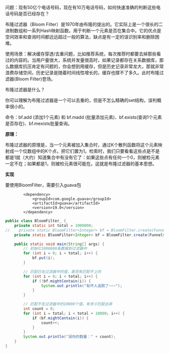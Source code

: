 问题：现有50亿个电话号码，现在有10万电话号码，如何快速准确的判断这些电话号码是否已经存在？

布隆过滤器（Bloom Filter）是1970年由布隆的提出的。它实际上是一个很长的二进制数组和一系列Hash映射函数。用于判断一个元素是否在集合中。它的优点是空间效率和查询时间都远远超过一般的算法，缺点是有一定的误识别率和删除困难。

使用场景：解决缓存穿透/去重问题，比如推荐系统，每次推荐时都要去掉那些看过的内容的。当用户量很大，系统并发量很高时，如果记录都存在关系数据库，那么数据库抗压肯定有问题的，你会想到用缓存，但是历史记录非常龙大，那就非常浪费存储空间，历史记录是随着时间线性增长的，缓存也撑不了多久。此时布隆过滤器(Bloom Filter)登场。

布隆过滤器是什么？

你可以理解为布隆过滤器是一个可以去重的，但是不怎么精确的set结构，误判概率很小的。

命令：bf.add (添加1个元素) 和 bf.madd (批量添加元素)、bf.exists(查询1个元素是否存在)、bf.mexists批量查询。

**原理：**

布隆过滤器的原理是，当一个元素被加入集合时，通过K个散列函数将这个元素映射成一个位数组中的K个点，把它们置为1。检索时，我们只要看看这些点是不是都是1就（大约）知道集合中有没有它了：如果这些点有任何一个0，则被检元素一定不在；如果都是1，则被检元素很可能在。这就是布隆过滤器的基本思想。

**实现**

要使用BloomFilter，需要引入guava包

```pom
        <dependency>
            <groupId>com.google.guava</groupId>
            <artifactId>guava</artifactId>
            <version>19.0</version>
        </dependency>
```



```java
public class BloomFilter_ {
    private static int total = 1000000;
//    private static BloomFilter<Integer> bf = BloomFilter.create(Funnels.integerFunnel(), total);
    private static BloomFilter<Integer> bf = BloomFilter.create(Funnels.integerFunnel(), total, 0.001);

    public static void main(String[] args) {
        // 初始化1000000条数据到过滤器中
        for (int i = 0; i < total; i++) {
            bf.put(i);
        }

        // 匹配已在过滤器中的值，是否有匹配不上的
        for (int i = 0; i < total; i++) {
            if (!bf.mightContain(i)) {
                System.out.println("有坏人逃脱了~~~");
            }
        }

        // 匹配不在过滤器中的10000个值，有多少匹配出来
        int count = 0;
        for (int i = total; i < total + 10000; i++) {
            if (bf.mightContain(i)) {
                count++;
            }
        }
        System.out.println("误伤的数量：" + count);
    }
}

```

